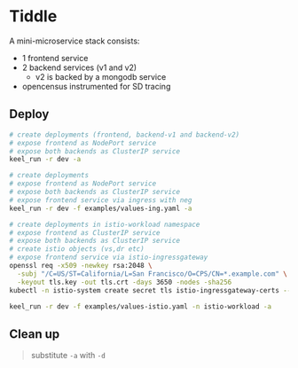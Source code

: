 # Tiddle

A mini-microservice stack consists:

- 1 frontend service
- 2 backend services (v1 and v2)
  - v2 is backed by a mongodb service
- opencensus instrumented for SD tracing

## Deploy

```sh
# create deployments (frontend, backend-v1 and backend-v2)
# expose frontend as NodePort service
# expose both backends as ClusterIP service
keel_run -r dev -a

# create deployments
# expose frontend as NodePort service
# expose both backends as ClusterIP service
# expose frontend service via ingress with neg
keel_run -r dev -f examples/values-ing.yaml -a

# create deployments in istio-workload namespace
# expose frontend as ClusterIP service
# expose both backends as ClusterIP service
# create istio objects (vs,dr etc)
# expose frontend service via istio-ingressgateway
openssl req -x509 -newkey rsa:2048 \
  -subj "/C=US/ST=California/L=San Francisco/O=CPS/CN=*.example.com" \
  -keyout tls.key -out tls.crt -days 3650 -nodes -sha256
kubectl -n istio-system create secret tls istio-ingressgateway-certs --cert tls.crt --key tls.key

keel_run -r dev -f examples/values-istio.yaml -n istio-workload -a
```

## Clean up

> substitute `-a` with `-d`

